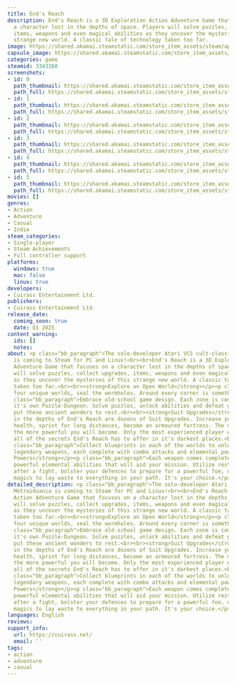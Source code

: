```yaml
---
title: End's Reach
description: End's Reach is a 3D Exploration Action Adventure Game that focuses on
  a character lost in the depths of space. Players will solve puzzles, collect upgrades,
  items, weapons and even magical abilities as they uncover the mysteries of this
  strange new world. A classic tale of technology taken too far.
image: https://shared.akamai.steamstatic.com/store_item_assets/steam/apps/3343360/header.jpg?t=1731467991
capsule_image: https://shared.akamai.steamstatic.com/store_item_assets/steam/apps/3343360/5a300ffa32ca93718964c323987283a9122688f5/capsule_231x87.jpg?t=1731467991
categories: game
steamid: 3343360
screenshots:
- id: 0
  path_thumbnail: https://shared.akamai.steamstatic.com/store_item_assets/steam/apps/3343360/ss_a90ed0ff1782a90c97968c8a440a3b13315bd533.600x338.jpg?t=1731467991
  path_full: https://shared.akamai.steamstatic.com/store_item_assets/steam/apps/3343360/ss_a90ed0ff1782a90c97968c8a440a3b13315bd533.1920x1080.jpg?t=1731467991
- id: 1
  path_thumbnail: https://shared.akamai.steamstatic.com/store_item_assets/steam/apps/3343360/ss_1017519d83fed44cdcf7298ddac6a0e6cf4e51eb.600x338.jpg?t=1731467991
  path_full: https://shared.akamai.steamstatic.com/store_item_assets/steam/apps/3343360/ss_1017519d83fed44cdcf7298ddac6a0e6cf4e51eb.1920x1080.jpg?t=1731467991
- id: 2
  path_thumbnail: https://shared.akamai.steamstatic.com/store_item_assets/steam/apps/3343360/ss_4e0a6e5ddb0a3c55be22daf9ac474c79793776ef.600x338.jpg?t=1731467991
  path_full: https://shared.akamai.steamstatic.com/store_item_assets/steam/apps/3343360/ss_4e0a6e5ddb0a3c55be22daf9ac474c79793776ef.1920x1080.jpg?t=1731467991
- id: 3
  path_thumbnail: https://shared.akamai.steamstatic.com/store_item_assets/steam/apps/3343360/ss_2ec701ad95c6c61ac310ff437213af30aa9dd267.600x338.jpg?t=1731467991
  path_full: https://shared.akamai.steamstatic.com/store_item_assets/steam/apps/3343360/ss_2ec701ad95c6c61ac310ff437213af30aa9dd267.1920x1080.jpg?t=1731467991
- id: 4
  path_thumbnail: https://shared.akamai.steamstatic.com/store_item_assets/steam/apps/3343360/ss_23fedf722528e34892d691c8085f92827ebaeeeb.600x338.jpg?t=1731467991
  path_full: https://shared.akamai.steamstatic.com/store_item_assets/steam/apps/3343360/ss_23fedf722528e34892d691c8085f92827ebaeeeb.1920x1080.jpg?t=1731467991
- id: 5
  path_thumbnail: https://shared.akamai.steamstatic.com/store_item_assets/steam/apps/3343360/ss_16dc057979d2660c045fd25ec06783f642eb8898.600x338.jpg?t=1731467991
  path_full: https://shared.akamai.steamstatic.com/store_item_assets/steam/apps/3343360/ss_16dc057979d2660c045fd25ec06783f642eb8898.1920x1080.jpg?t=1731467991
movies: []
genres:
- Action
- Adventure
- Casual
- Indie
steam_categories:
- Single-player
- Steam Achievements
- Full controller support
platforms:
  windows: true
  mac: false
  linux: true
developers:
- Cuirass Entertainment Ltd.
publishers:
- Cuirass Entertainment Ltd.
release_date:
  coming_soon: true
  date: Q1 2025
content_warning:
  ids: []
  notes:
about: <p class="bb_paragraph">The solo-developer Atari VCS cult-classic Metroidvania
  is coming to Steam for PC and Linux!<br><br>End's Reach is a 3D Exploration Action
  Adventure Game that focuses on a character lost in the depths of space. Players
  will solve puzzles, collect upgrades, items, weapons and even magical abilities
  as they uncover the mysteries of this strange new world. A classic tale of technology
  taken too far.<br><br><strong>Explore an Open World</strong></p><p class="bb_paragraph">Discover
  four unique worlds, seal the wormholes. Around every corner is something new. <br><br><strong>Dungeons</strong></p><p
  class="bb_paragraph">Embrace old-school game design. Each zone is complete with
  it's own Puzzle-Dungeon. Solve puzzles, unlock abilities and defeat great foes to
  put these ancient wonders to rest.<br><br><strong>Suit Upgrades</strong></p><p class="bb_paragraph">Hidden
  in the depths of End's Reach are dozens of Suit Upgrades. Increase your maximum
  health, sprint for long distances, become an armoured fortress. The more you explore,
  the more powerful you will become. Only the most experienced player will uncover
  all of the secrets End's Reach has to offer in it's darkest places.<br><br><strong>Weapons</strong></p><p
  class="bb_paragraph">Collect blueprints in each of the worlds to unlock the four
  legendary weapons, each complete with combo attacks and elemental powers.<br><strong><br>Elemental
  Powers</strong></p><p class="bb_paragraph">Each weapon comes complete with many
  powerful elemental abilities that will aid your mission. Utilize restorative powers
  after a fight, bolster your defences to prepare for a powerful foe, or utilize destructive
  magics to lay waste to everything in your path. It's your choice.</p>
detailed_description: <p class="bb_paragraph">The solo-developer Atari VCS cult-classic
  Metroidvania is coming to Steam for PC and Linux!<br><br>End's Reach is a 3D Exploration
  Action Adventure Game that focuses on a character lost in the depths of space. Players
  will solve puzzles, collect upgrades, items, weapons and even magical abilities
  as they uncover the mysteries of this strange new world. A classic tale of technology
  taken too far.<br><br><strong>Explore an Open World</strong></p><p class="bb_paragraph">Discover
  four unique worlds, seal the wormholes. Around every corner is something new. <br><br><strong>Dungeons</strong></p><p
  class="bb_paragraph">Embrace old-school game design. Each zone is complete with
  it's own Puzzle-Dungeon. Solve puzzles, unlock abilities and defeat great foes to
  put these ancient wonders to rest.<br><br><strong>Suit Upgrades</strong></p><p class="bb_paragraph">Hidden
  in the depths of End's Reach are dozens of Suit Upgrades. Increase your maximum
  health, sprint for long distances, become an armoured fortress. The more you explore,
  the more powerful you will become. Only the most experienced player will uncover
  all of the secrets End's Reach has to offer in it's darkest places.<br><br><strong>Weapons</strong></p><p
  class="bb_paragraph">Collect blueprints in each of the worlds to unlock the four
  legendary weapons, each complete with combo attacks and elemental powers.<br><strong><br>Elemental
  Powers</strong></p><p class="bb_paragraph">Each weapon comes complete with many
  powerful elemental abilities that will aid your mission. Utilize restorative powers
  after a fight, bolster your defences to prepare for a powerful foe, or utilize destructive
  magics to lay waste to everything in your path. It's your choice.</p>
languages: English
reviews:
support_info:
  url: https://cuirass.net/
  email: ''
tags:
- action
- adventure
- casual
---
```


